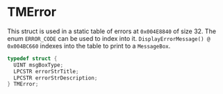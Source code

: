 # TMError

This struct is used in a static table of errors at `0x004E8840` of size 32. The enum `ERROR_CODE` can be used to
index into it. `DisplayErrorMessage() @ 0x004BC660` indexes into the table to print to a
`MessageBox`.

```c
typedef struct {
  UINT msgBoxType;
  LPCSTR errorStrTitle;
  LPCSTR errorStrDescription;
} TMError;
```